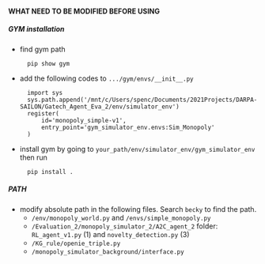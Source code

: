 #### WHAT NEED TO BE MODIFIED BEFORE USING
##### GYM installation
    
* find gym path
        
        pip show gym

* add the following codes to `.../gym/envs/__init__.py`

        import sys
        sys.path.append('/mnt/c/Users/spenc/Documents/2021Projects/DARPA-SAILON/Gatech_Agent_Eva_2/env/simulator_env')
        register(
            id='monopoly_simple-v1',
            entry_point='gym_simulator_env.envs:Sim_Monopoly'
        )

* install gym by going to `your_path/env/simulator_env/gym_simulator_env` then run

        pip install .

##### PATH
* modify absolute path in the following files. Search `becky` to find the path.
    * `/env/monopoly_world.py` and `/envs/simple_monopoly.py`
    * `/Evaluation_2/monopoly_simulator_2/A2C_agent_2` folder: `RL_agent_v1.py` (1) and `novelty_detection.py` (3)
    * `/KG_rule/openie_triple.py`
    * `/monopoly_simulator_background/interface.py`